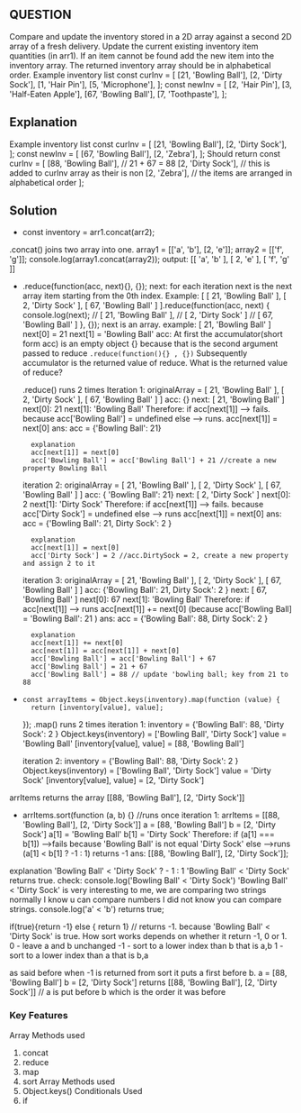 ## QUESTION
Compare and update the inventory stored in a 2D array against a second 2D array of a fresh delivery. Update the current existing inventory item quantities (in arr1). If an item cannot be found add the new item into the inventory array. The returned inventory array should be in alphabetical order.
Example inventory list
const curInv = [
    [21, 'Bowling Ball'],
    [2, 'Dirty Sock'],
    [1, 'Hair Pin'],
    [5, 'Microphone'],
];
const newInv = [
    [2, 'Hair Pin'],
    [3, 'Half-Eaten Apple'],
    [67, 'Bowling Ball'],
    [7, 'Toothpaste'],
];
## Explanation
Example inventory list
const curInv = [
    [21, 'Bowling Ball'],
    [2, 'Dirty Sock'],
];
const newInv = [
    [67, 'Bowling Ball'],
    [2, 'Zebra'],
];
Should return
const curInv = [
    [88, 'Bowling Ball'],  // 21 + 67 = 88
    [2, 'Dirty Sock'],    // this is added to curInv array as their is non
    [2, 'Zebra'],         // the items are arranged in alphabetical order
];
## Solution
* const inventory = arr1.concat(arr2);

.concat() joins two array into one.
array1 = [['a', 'b'], [2, 'e']];
array2 = [['f', 'g']];
console.log(array1.concat(array2)); 
output: [[ 'a', 'b' ], [ 2, 'e' ], [ 'f', 'g' ]]

* .reduce(function(acc, next){}, {});
next: 
  for each iteration next is the next array item starting from the 0th index. Example:
   [ [ 21, 'Bowling Ball' ], [ 2, 'Dirty Sock' ], [ 67, 'Bowling Ball' ] ].reduce(function(acc, next) {
       console.log(next);
       // [ 21, 'Bowling Ball' ],
       //  [ 2, 'Dirty Sock' ]
       // [ 67, 'Bowling Ball' ]
   }, {});
  next is an array. example: [ 21, 'Bowling Ball' ]
  next[0] = 21
  next[1] = 'Bowling Ball'
  acc: 
    At first the accumulator(short form acc) is an empty object {}  because that is the second argument passed to reduce `.reduce(function(){} , {})`
   Subsequently accumulator is the returned value of reduce.
   What is the returned value of reduce?

    .reduce() runs 2 times
     Iteration 1:
     originalArray = [ 21, 'Bowling Ball' ], [ 2, 'Dirty Sock' ], [ 67, 'Bowling Ball' ] ]
     acc: {}
     next: [ 21, 'Bowling Ball' ]
     next[0]: 21 
     next[1]: 'Bowling Ball' 
     Therefore:
      if acc[next[1]]  --> fails. because acc['Bowling Ball'] = undefined
      else             --> runs. acc[next[1]] = next[0]
      ans: acc = {'Bowling Ball': 21}

        explanation
        acc[next[1]] = next[0]
        acc['Bowling Ball'] = acc['Bowling Ball'] + 21 //create a new property Bowling Ball
    
    iteration 2:
     originalArray = [ 21, 'Bowling Ball' ], [ 2, 'Dirty Sock' ], [ 67, 'Bowling Ball' ] ]
    acc: { 'Bowling Ball': 21}
    next: [ 2, 'Dirty Sock' ]
    next[0]: 2 
    next[1]: 'Dirty Sock'
    Therefore:
      if acc[next[1]]  --> fails. because acc['Dirty Sock'] = undefined
      else             --> runs acc[next[1]] = next[0]
      ans: acc = {'Bowling Ball': 21, Dirty Sock': 2 }

        explanation
        acc[next[1]] = next[0]
        acc['Dirty Sock'] = 2 //acc.DirtySock = 2, create a new property and assign 2 to it

    
   iteration 3:
   originalArray = [ 21, 'Bowling Ball' ], [ 2, 'Dirty Sock' ], [ 67, 'Bowling Ball' ] ]
   acc:  {'Bowling Ball': 21, Dirty Sock': 2 }
   next: [ 67, 'Bowling Ball' ]
   next[0]: 67
   next[1]: 'Bowling Ball'
   Therefore:
      if acc[next[1]]  --> runs acc[next[1]] += next[0] (because acc['Bowling Ball] = 'Bowling Ball': 21 ) 
      ans: acc = {'Bowling Ball': 88, Dirty Sock': 2 }

        explanation
        acc[next[1]] += next[0]
        acc[next[1]] = acc[next[1]] + next[0]
        acc['Bowling Ball'] = acc['Bowling Ball'] + 67
        acc['Bowling Ball'] = 21 + 67
        acc['Bowling Ball'] = 88 // update 'bowling ball; key from 21 to 88

*     const arrayItems = Object.keys(inventory).map(function (value) {
        return [inventory[value], value];
    });
    .map() runs 2 times
  iteration 1:
  inventory                 = {'Bowling Ball': 88, 'Dirty Sock': 2 }
  Object.keys(inventory)    = ['Bowling Ball', 'Dirty Sock']
  value = 'Bowling Ball'
  [inventory[value], value] = [88, 'Bowling Ball']

  iteration 2:
  inventory                 = {'Bowling Ball': 88, 'Dirty Sock': 2 }
  Object.keys(inventory)    = ['Bowling Ball', 'Dirty Sock']
  value                     = 'Dirty Sock'
  [inventory[value], value] = [2, 'Dirty Sock']

arrItems returns the array [[88, 'Bowling Ball'], [2, 'Dirty Sock']]

* arrItems.sort(function (a, b) {}
//runs once
iteration 1: 
arrItems = [[88, 'Bowling Ball'], [2, 'Dirty Sock']]
a        = [88, 'Bowling Ball']
b        = [2, 'Dirty Sock']
a[1]     = 'Bowling Ball'
b[1]     = 'Dirty Sock'
Therefore: 
 if (a[1] === b[1]) -->fails because 'Bowling Ball' is not equal 'Dirty Sock'
 else               -->runs (a[1] < b[1] ? -1 : 1) returns -1
ans: [[88, 'Bowling Ball'], [2, 'Dirty Sock']]; 


 explanation
'Bowling Ball' < 'Dirty Sock' ? - 1 : 1
'Bowling Ball' < 'Dirty Sock' returns true. check: console.log('Bowling Ball' < 'Dirty Sock')
'Bowling Ball' < 'Dirty Sock' is very interesting to me, we are comparing two strings 
normally I know u can compare numbers I did not know you can compare strings.  console.log('a' < 'b') returns true;

if(true){return -1} else { return 1} // returns -1. because 'Bowling Ball' < 'Dirty Sock'  is true.
How sort works depends on whether it return -1, 0 or 1.
0  - leave a and b unchanged
-1 - sort to a lower index than b that is a,b
1  - sort to a lower index than a  that is b,a

as said before when -1 is returned from sort it puts a first before b.
a        = [88, 'Bowling Ball']
b        = [2, 'Dirty Sock']
returns [[88, 'Bowling Ball'], [2, 'Dirty Sock']] // a is put before b which is the order it was before  


### Key Features
Array Methods used
1. concat
2. reduce
3. map
4. sort
Array Methods used
1. Object.keys()
Conditionals Used
1. if

